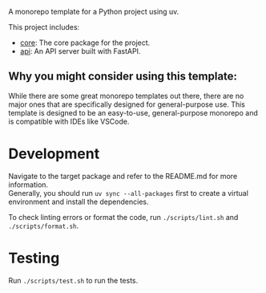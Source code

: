 A monorepo template for a Python project using uv.

This project includes:

- [core](./src/core): The core package for the project.
- [api](./src/api): An API server built with FastAPI.


## Why you might consider using this template:
While there are some great monorepo templates out there, there are no major ones that are specifically designed for general-purpose use. This template is designed to be an easy-to-use, general-purpose monorepo and is compatible with IDEs like VSCode.

# Development

Navigate to the target package and refer to the README.md for more information.  
Generally, you should run `uv sync --all-packages` first to create a virtual environment and install the dependencies.

To check linting errors or format the code, run `./scripts/lint.sh` and `./scripts/format.sh`.

# Testing

Run `./scripts/test.sh` to run the tests.
